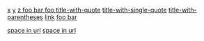 
[x](#x)
[y](   #y)
[  z  ]( #z)
[  foo  bar  ](http://example.com   )
[  foo   ](  <http://example.com>  )
[title-with-quote](#title "  title with  spaces  ")
[title-with-single-quote](#title '  title with  spaces  ')
[title-with-parentheses](#title (  title with  spaces  ))
[link](   /uri
  "title"  )
[  foo  bar ][  foo  bar ]
[     ]( /url  )

[foo  bar]: /foo

[space in url](  <http://example.com?a=1  2  >  )
[space in url](  <http://example.com?a=1  2  >  "  title with  spaces  ")
